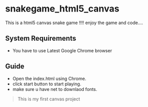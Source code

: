 # snakegame_html5_canvas
This is a html5 canvas snake game !!!!  enjoy the game and code....

## System Requirements
  - You have to use Latest Google Chrome browser
  
## Guide
  - Open the index.html using Chrome.
  - click start button to start playing.
  - make sure u have net to downlaod fonts.

> This is my first canvas project 
